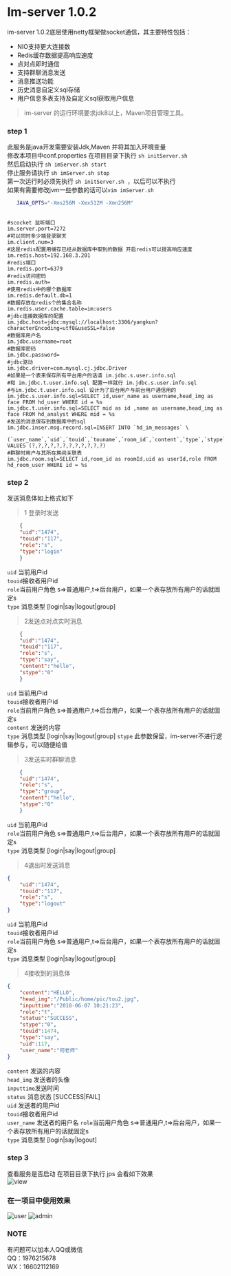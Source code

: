 Im-server 1.0.2
===============

im-server 1.0.2底层使用netty框架做socket通信，其主要特性包括：

 + NIO支持更大连接数
 + Redis缓存数据提高响应速度
 + 点对点即时通信
 + 支持群聊消息发送
 + 消息推送功能
 + 历史消息自定义sql存储
 + 用户信息多表支持及自定义sql获取用户信息

> im-server 的运行环境要求jdk8以上，Maven项目管理工具。
### step 1
  此服务是java开发需要安装Jdk,Maven 并将其加入环境变量<br>
  修改本项目中conf.properties
  在项目目录下执行 `sh initServer.sh `<br>
  然后启动执行 `sh imServer.sh start`<br>
  停止服务请执行 `sh imServer.sh stop`  <br>
  第一次运行时必须先执行 `sh initServer.sh `，以后可以不执行<br>
  如果有需要修改jvm一些参数的话可以`vim imServer.sh` <br>
  ```bash
     JAVA_OPTS="-Xms256M -Xmx512M -Xmn256M"
  ```
```properties

#scocket 监听端口
im.server.port=7272 
#可以同时多少端登录聊天
im.client.num=3
#这是redis配置用缓存已经从数据库中取到的数据 开启redis可以提高响应速度
im.redis.host=192.168.3.201
#redis端口
im.redis.port=6379
#redis访问密码
im.redis.auth=
#使用redis中的哪个数据库
im.redis.default.db=1
#数据存放在redis个的集合名称
im.redis.user.cache.table=im:users
#jdbc连接数据库的配置 
im.jdbc.host=jdbc:mysql://localhost:3306/yangkun?characterEncoding=utf8&useSSL=false
#数据库用户名
im.jdbc.username=root
#数据库密码
im.jdbc.password=
#jdbc驱动
im.jdbc.driver=com.mysql.cj.jdbc.Driver
#如果是一个表来保存所有平台用户的话请 im.jdbc.s.user.info.sql 
#和 im.jdbc.t.user.info.sql 配置一样就行 im.jdbc.s.user.info.sql
#与im.jdbc.t.user.info.sql 设计为了后台用户与前台用户通信用的
im.jdbc.s.user.info.sql=SELECT id,user_name as username,head_img as face FROM hd_user WHERE id = %s
im.jdbc.t.user.info.sql=SELECT mid as id ,name as username,head_img as face FROM hd_analyst WHERE mid = %s
#发送的消息保存到数据库中的sql
im.jdbc.inser.msg.record.sql=INSERT INTO `hd_im_messages` \
  (`user_name`,`uid`,`touid`,`touname`,`room_id`,`content`,`type`,`stype`,`inputtime`,`role`,`head_img`,`status`) VALUES (?,?,?,?,?,?,?,?,?,?,?,?)
#群聊时用户与其所在房间关联表
im.jdbc.room.sql=SELECT id,room_id as roomId,uid as userId,role FROM hd_room_user WHERE id = %s

  ```
 
### step 2
 发送消息体如上格式如下
 
>1 登录时发送
```json
    {
    "uid":"1474", 
    "touid":"117",
    "role":"s", 
    "type":"login"
    }
```
`uid` 当前用户id <br>
`touid`接收者用户id <br>
`role`当前用户角色 s=>普通用户,t=>后台用户，如果一个表存放所有用户的话就固定s<br>
`type` 消息类型 [login|say|logout|group]

>2发送点对点实时消息
```json
    {
    "uid":"1474",
    "touid":"117",
    "role":"s",
    "type":"say",
    "content":"hello",
    "stype":"0"
    }
```
`uid` 当前用户id <br>
`touid`接收者用户id <br>
`role`当前用户角色 s=>普通用户,t=>后台用户，如果一个表存放所有用户的话就固定s<br>
`content` 发送的内容<br>
`type` 消息类型 [login|say|logout|group]
`stype` 此参数保留，im-server不进行逻辑参与，可以随便给值

>3发送实时群聊消息
```json
    {
    "uid":"1474",
    "role":"s",
    "type":"group",
    "content":"hello",
    "stype":"0"
    }
```
`uid` 当前用户id <br>
`role`当前用户角色 s=>普通用户,t=>后台用户，如果一个表存放所有用户的话就固定s<br>
`type` 消息类型 [login|say|logout|group]
>4退出时发送消息
```json
{
    "uid":"1474", 
    "touid":"117",
    "role":"s", 
    "type":"logout"
}
```
`uid` 当前用户id <br>
`touid`接收者用户id <br>
`role`当前用户角色 s=>普通用户,t=>后台用户，如果一个表存放所有用户的话就固定s<br>
`type` 消息类型 [login|say|logout|group]

>4接收到的消息体
```json
{
    "content":"HELLO",
    "head_img":"/Public/home/pic/tou2.jpg",
    "inputtime":"2018-06-07 10:21:23",
    "role":"t",
    "status":"SUCCESS",
    "stype":"0",
    "touid":1474,
    "type":"say",
    "uid":117,
    "user_name":"何老师"
}
```
`content` 发送的内容<br>
`head_img` 发送者的头像<br>
`inputtime`发送时间<br>
`status` 消息状态 [SUCCESS|FAIL]<br>
`uid` 发送者的用户id <br>
`touid`接收者用户id <br>
`user_name` 发送者的用户名
`role`当前用户角色 s=>普通用户,t=>后台用户，如果一个表存放所有用户的话就固定s<br>
`type` 消息类型 [login|say|logout]


### step 3
   查看服务是否启动 在项目目录下执行 jps 会看如下效果<br>
![view](http://www.fang99.cc/Public/upload/article/2018/06-07/5b189e28c9521.png)
### 在一项目中使用效果<br>
![user](http://www.fang99.cc/Public/upload/article/2018/06-07/5b189caa7b570.png)
![admin](http://www.fang99.cc/Public/upload/article/2018/06-07/5b189d583a274.png)


###  NOTE
   有问题可以加本人QQ或微信<br>
   QQ：1976215678 <br>
   WX：16602112169